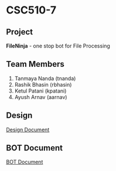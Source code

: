 # CSC510-7

## Project
**FileNinja** - one stop bot for File Processing

## Team Members 
1. Tanmaya Nanda (tnanda)
2. Rashik Bhasin (rbhasin)
3. Ketul Patani (kpatani)
4. Ayush Arnav (aarnav)

## Design
[Design Document](Design/DESIGN.md)

## BOT Document
[BOT Document](Bot/BOT.md)
